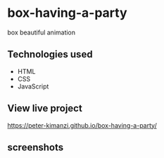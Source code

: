# box-having-a-party

box beautiful animation

## Technologies used

* HTML
* CSS
* JavaScript

## View live project

https://peter-kimanzi.github.io/box-having-a-party/


## screenshots
